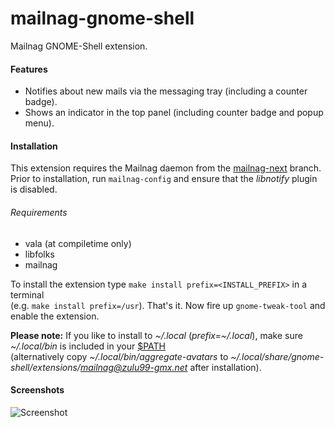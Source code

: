 # mailnag-gnome-shell
Mailnag GNOME-Shell extension.

#### Features
* Notifies about new mails via the messaging tray (including a counter badge).
* Shows an indicator in the top panel (including counter badge and popup menu).

#### Installation
This extension requires the Mailnag daemon from the [mailnag-next](https://github.com/pulb/mailnag/tree/mailnag-next) branch.  
Prior to installation, run `mailnag-config` and ensure that the *libnotify* plugin is disabled.

###### Requirements
* vala (at compiletime only)
* libfolks
* mailnag

To install the extension type `make install prefix=<INSTALL_PREFIX>` in a terminal  
(e.g. `make install prefix=/usr`). That's it. Now fire up `gnome-tweak-tool` and enable the extension.  

__Please note:__ If you like to install to *~/.local* (*prefix=~/.local*), make sure *~/.local/bin* is included in your [$PATH](https://wiki.archlinux.org/index.php/Environment_Variables#Defining_Variables_Locally)  
(alternatively copy *~/.local/bin/aggregate-avatars* to *~/.local/share/gnome-shell/extensions/mailnag@zulu99-gmx.net* after installation).

#### Screenshots
![Screenshot](https://raw.github.com/pulb/mailnag-gnome-shell/docs/docs/screenshots/mailnag-gnome-shell.png)
